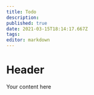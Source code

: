```yaml
---
title: Todo
description: 
published: true
date: 2021-03-15T18:14:17.667Z
tags: 
editor: markdown
---
```


# Header
Your content here